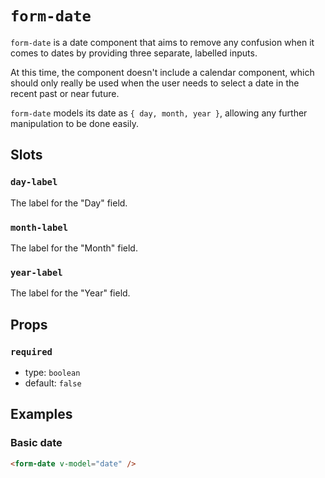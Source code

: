 # `form-date`

`form-date` is a date component that aims to remove any confusion when it comes to dates by providing three separate, labelled inputs.

At this time, the component doesn't include a calendar component, which should only really be used when the user needs to select a date in the recent past or near future.

`form-date` models its date as `{ day, month, year }`, allowing any further manipulation to be done easily.

## Slots

### `day-label`

The label for the "Day" field.

### `month-label`

The label for the "Month" field.

### `year-label`

The label for the "Year" field.

## Props

### `required`

- type: `boolean`
- default: `false`

## Examples

### Basic date

```html
<form-date v-model="date" />
```
